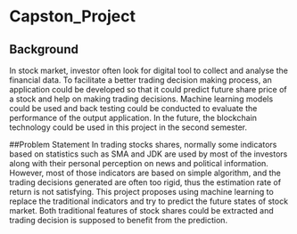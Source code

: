 # Capston_Project

## Background

In stock market, investor often look for digital tool to collect and analyse the financial data. To facilitate a better trading decision making process, an application could be developed so that it could predict future share price of a stock and help on making trading decisions.
Machine learning models could be used and back testing could be conducted to evaluate the performance of the output application. In the future, the blockchain technology could be used in this project in the second semester.

##Problem Statement
In trading stocks shares, normally some indicators based on statistics such as SMA and JDK are used by most of the investors along with their personal perception on news and political information. However, most of those indicators are based on simple algorithm, and the trading decisions generated are often too rigid, thus the estimation rate of return is not satisfying.
This project proposes using machine learning to replace the traditional indicators and try to predict the future states of stock market. Both traditional features of stock shares could be extracted and trading decision is supposed to benefit from the prediction.